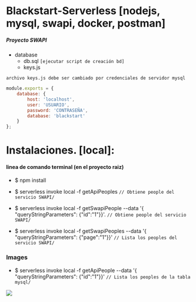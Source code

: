 # Blackstart-Serverless [nodejs, mysql, swapi, docker, postman]

##### Proyecto SWAPI

+ database
    + db.sql `[ejecutar script de creación bd]` 
    + keys.js

`archivo keys.js debe ser cambiado por credenciales de servidor mysql`

```javascript
module.exports = {
    database: {
        host: 'localhost',
        user: 'USUARIO',
        password: 'CONTRASEÑA',
        database: 'blackstart'
    }
};
```
# Instalaciones. [local]:
#### linea de comando terminal (en el proyecto raiz)

+ $ npm install

+ $ serverless invoke local -f getApiPeoples                                                      `// Obtiene people del servicio SWAPI/`
+ $ serverless invoke local -f getSwapiPeople --data '{ "queryStringParameters": {"id":"1"}}'.   `// Obtiene people del servicio SWAPI/`
+ $ serverless invoke local -f getSwapiPeoples --data '{ "queryStringParameters": {"page":"1"}}' `// Lista los peoples del servicio SWAPI/`


### Images
+ $ serverless invoke local -f getApiPeople --data '{ "queryStringParameters": {"id":"1"}}'       `// Lista los peoples de la tabla mysql/`


[![](https://subefotos.com/ver/?fe5e4ecb3eb12a175f7d52f4528edc5ao.png)](https://subefotos.com/ver/?fe5e4ecb3eb12a175f7d52f4528edc5ao.png "李健首张专辑《似水流年》封面")

